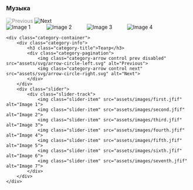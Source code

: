 <!DOCTYPE html>
<html lang="en">
<head>
    <meta charset="UTF-8">
    <meta name="viewport" content="width=device-width, initial-scale=1.0">
    <style>
        .slider {
            display: flex;
            overflow: hidden;
            width: 440px;
        }
        .slider-track {
            display: flex;
            transition: transform 0.5s ease;
        }
        .slider-item {
            min-width: 100px;
            margin-right: 10px;
        }
        .controls {
            display: flex;
            justify-content: space-between;
            width: 440px;
            margin-top: 10px;
        }
        .control {
            cursor: pointer;
            opacity: 1;
            transition: opacity 0.3s;
        }
        .disabled {
            opacity: 0.5;
            pointer-events: none;
        }
    </style>
</head>
<body>

<section class="category-wrapper">
    <div class="category-container">
        <div class="category-info">
            <h3 class="category-title">Музыка</h3>
            <div class="category-pagination">
                <img class="category-arrow control prev disabled" src="assets/svg/arrow-circle-left.svg" alt="Previous">
                <img class="category-arrow control next" src="assets/svg/arrow-circle-right.svg" alt="Next">
            </div>
        </div>
        <div class="slider">
            <div class="slider-track">
                <img class="slider-item" src="assets/images/first.jfif" alt="Image 1">
                <img class="slider-item" src="assets/images/second.jfif" alt="Image 2">
                <img class="slider-item" src="assets/images/third.jfif" alt="Image 3">
                <img class="slider-item" src="assets/images/fourth.jfif" alt="Image 4">
                <img class="slider-item" src="assets/images/fifth.jfif" alt="Image 5">
                <img class="slider-item" src="assets/images/sixth.jfif" alt="Image 6">
                <img class="slider-item" src="assets/images/seventh.jfif" alt="Image 7">
            </div>
        </div>
    </div>

    <div class="category-container">
        <div class="category-info">
            <h3 class="category-title">Театр</h3>
            <div class="category-pagination">
                <img class="category-arrow control prev disabled" src="assets/svg/arrow-circle-left.svg" alt="Previous">
                <img class="category-arrow control next" src="assets/svg/arrow-circle-right.svg" alt="Next">
            </div>
        </div>
        <div class="slider">
            <div class="slider-track">
                <img class="slider-item" src="assets/images/first.jfif" alt="Image 1">
                <img class="slider-item" src="assets/images/second.jfif" alt="Image 2">
                <img class="slider-item" src="assets/images/third.jfif" alt="Image 3">
                <img class="slider-item" src="assets/images/fourth.jfif" alt="Image 4">
                <img class="slider-item" src="assets/images/fifth.jfif" alt="Image 5">
                <img class="slider-item" src="assets/images/sixth.jfif" alt="Image 6">
                <img class="slider-item" src="assets/images/seventh.jfif" alt="Image 7">
            </div>
        </div>
    </div>
</section>

<script>
    document.querySelectorAll('.category-container').forEach(container => {
        const track = container.querySelector('.slider-track');
        const items = container.querySelectorAll('.slider-item');
        const prevButton = container.querySelector('.prev');
        const nextButton = container.querySelector('.next');

        let position = 0;
        const visibleItems = 4;
        const scrollItems = 2;

        function updateButtons() {
            prevButton.classList.toggle('disabled', position === 0);
            nextButton.classList.toggle('disabled', position >= items.length - visibleItems);
        }

        function moveSlider(direction) {
            position += direction * scrollItems;
            if (position < 0) {
                position = 0;
            } else if (position > items.length - visibleItems) {
                position = items.length - visibleItems;
            }
            track.style.transform = `translateX(-${position * (100 + 10)}px)`;
            updateButtons();
        }

        prevButton.addEventListener('click', () => moveSlider(-1));
        nextButton.addEventListener('click', () => moveSlider(1));

        updateButtons();
    });
</script>

</body>
</html>
